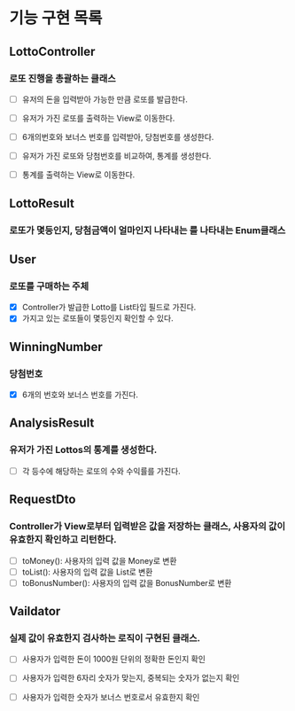 # 기능 구현 목록
## LottoController
### 로또 진행을 총괄하는 클래스
- [ ] 유저의 돈을 입력받아 가능한 만큼 로또를 발급한다.
- [ ] 유저가 가진 로또를 출력하는 View로 이동한다.
- [ ] 6개의번호와 보너스 번호를 입력받아, 당첨번호를 생성한다.
- [ ] 유저가 가진 로또와 당첨번호를 비교하여, 통계를 생성한다.
- [ ] 통계를 출력하는 View로 이동한다.


## LottoResult
### 로또가 몇등인지, 당첨금액이 얼마인지 나타내는 를 나타내는 Enum클래스
## User
### 로또를 구매하는 주체
- [X]  Controller가 발급한 Lotto를 List타입 필드로 가진다.
- [X] 가지고 있는 로또들이 몇등인지 확인할 수 있다.
## WinningNumber
### 당첨번호
- [X] 6개의 번호와 보너스 번호를 가진다.
## AnalysisResult
### 유저가 가진 Lottos의 통계를 생성한다.
- [ ] 각 등수에 해당하는 로또의 수와 수익률를 가진다.

## RequestDto
### Controller가 View로부터 입력받은 값을 저장하는 클래스, 사용자의 값이 유효한지 확인하고 리턴한다.
- [ ] toMoney(): 사용자의 입력 값을 Money로 변환
- [ ] toList(): 사용자의 입력 값을 List로 변환
- [ ] toBonusNumber(): 사용자의 입력 값을 BonusNumber로 변환 
## Vaildator
### 실제 값이 유효한지 검사하는 로직이 구현된 클래스.
- [ ] 사용자가 입력한 돈이 1000원 단위의 정확한 돈인지 확인
- [ ] 사용자가 입력한 6자리 숫자가 맞는지, 중복되는 숫자가 없는지 확인
- [ ] 사용자가 입력한 숫자가 보너스 번호로서 유효한지 확인

